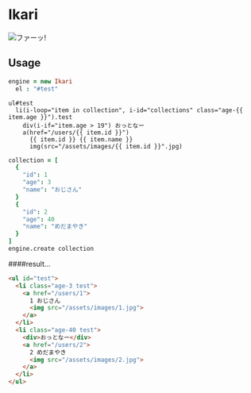 Ikari
=======

![ファーッ!](https://rawgit.com/glassesfactory/Ikari/master/assets/logo.svg)


Usage
-------

```coffeescript
engine = new Ikari
  el : "#test"
```

```jade
ul#test
  li(i-loop="item in collection", i-id="collections" class="age-{{ item.age }}").test
    div(i-if="item.age > 19") おっとなー
    a(href="/users/{{ item.id }}") 
      {{ item.id }} {{ item.name }}
      img(src="/assets/images/{{ item.id }}".jpg)
```

```coffeescript
collection = [
  {
    "id": 1
    "age": 3
    "name": "おじさん"
  }
  {
    "id": 2
    "age": 40
    "name": "めだまやき"
  }
]
engine.create collection
```

####result...

```html
<ul id="test">
  <li class="age-3 test">
    <a href="/users/1">
      1 おじさん
      <img src="/assets/images/1.jpg">
    </a>
  </li>
  <li class="age-40 test">
    <div>おっとなー</div>
    <a href="/users/2">
      2 めだまやき
      <img src="/assets/images/2.jpg">
    </a>
  </li>
</ul>
```